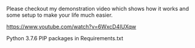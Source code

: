 Please checkout my demonstration video which shows how it works and some setup to make your life much easier. 

https://www.youtube.com/watch?v=6WxcD4IUXqw

Python 3.7.6
PIP packages in Requirements.txt

